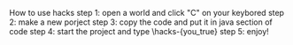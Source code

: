 How to use hacks
step 1: open a world and click "C" on your keybored
step 2: make a new porject
step 3: copy the code and put it in java section of code
step 4: start the project and type \\hacks-{you_true}
step 5: enjoy!
